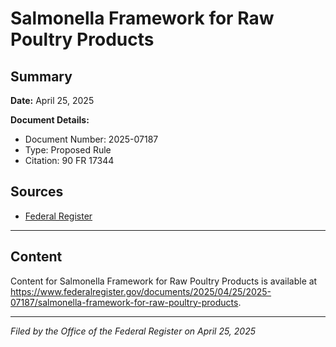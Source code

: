 # Salmonella Framework for Raw Poultry Products

## Summary

**Date:** April 25, 2025

**Document Details:**
- Document Number: 2025-07187
- Type: Proposed Rule
- Citation: 90 FR 17344

## Sources
- [Federal Register](https://www.federalregister.gov/documents/2025/04/25/2025-07187/salmonella-framework-for-raw-poultry-products)

---

## Content

Content for Salmonella Framework for Raw Poultry Products is available at https://www.federalregister.gov/documents/2025/04/25/2025-07187/salmonella-framework-for-raw-poultry-products.

---

*Filed by the Office of the Federal Register on April 25, 2025*
